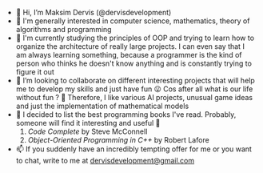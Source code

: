 - 👋 Hi, I’m Maksim Dervis (@dervisdevelopment)
- 👀 I'm generally interested in computer science, mathematics, theory of algorithms and programming
- 🌱 I'm currently studying the principles of OOP and trying to learn how to organize the architecture of really large projects.
I can even say that I am always learning something, because a programmer is the kind of person who thinks he doesn't know anything and is constantly trying to figure it out
- 💞️ I’m looking to collaborate on different interesting projects that will help me to develop my skills and just have fun 😛 Cos after all what is our life without fun ? 🤔
Therefore, I like various AI projects, unusual game ideas and just the implementation of mathematical models 
- 📖 I decided to list the best programming books I've read. Probably, someone will find it interesting and useful 🎁
  1. *Code Complete* by Steve McConnell
  2. *Object-Oriented Programming in C++* by Robert Lafore 
- 📫 If you suddenly have an incredibly tempting offer for me or you want to chat, write to me at dervisdevelopment@gmail.com

<!---
dervisdevelopment/dervisdevelopment is a ✨ special ✨ repository because its `README.md` (this file) appears on your GitHub profile.
You can click the Preview link to take a look at your changes.
--->
